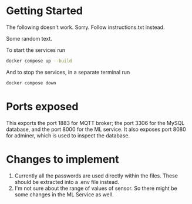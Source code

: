 # Getting Started

The following doesn't work. Sorry. Follow instructions.txt instead.

Some random text.

To start the services run

```bash
docker compose up --build
```

And to stop the services, in a separate terminal run

```bash
docker compose down
```

# Ports exposed

This exports the port 1883 for MQTT broker; the port 3306 for the MySQL database, and the port 8000 for the ML service. It also exposes port 8080 for adminer, which is used to inspect the database.

# Changes to implement

1. Currently all the passwords are used directly within the files. These should be extracted into a .env file instead.
2. I'm not sure about the range of values of sensor. So there might be some changes in the ML Service as well.
